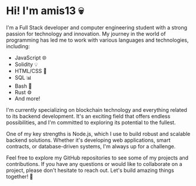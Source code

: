 # Hi! I'm amis13 💀

I'm a Full Stack developer and computer engineering student with a strong passion for technology and innovation. My journey in the world of programming has led me to work with various languages and technologies, including:

- JavaScript 🌐
- Solidity 💡
- HTML/CSS 🎨
- SQL 📊
- Bash 🚀
- Rust ⚙
- And more!

I'm currently specializing on blockchain technology and everything related to its backend development. It's an exciting field that offers endless possibilities, and I'm committed to exploring its potential to the fullest.

One of my key strengths is Node.js, which I use to build robust and scalable backend solutions. Whether it's developing web applications, smart contracts, or database-driven systems, I'm always up for a challenge.

Feel free to explore my GitHub repositories to see some of my projects and contributions. If you have any questions or would like to collaborate on a project, please don't hesitate to reach out. Let's build amazing things together! 🚀
